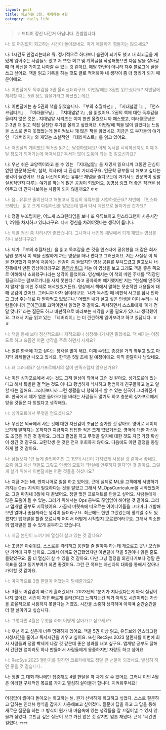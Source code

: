 ```yaml
---
layout: post
title: 회고하는 3월, 계획하는 4월
category: daily_life
---
```


> 💡 드디어 정신 나간거 아닙니다. 컨셉입니다.

<p style="color:#81847d;">나: 또 어김없이 회고하는 시간이 돌아왔네요. 이거 매달하기 힘들지는 않으세요?</p>

나: 1시간도 안걸리는데요 뭐. 정기적으로 하다보니 습관이 되기도 했고 내 회고글을 재밌게 읽어주는 사람들도 있고 저 또한 회고 및 계획글을 작성해놓으면 다음 달을 살아갈 때 더 확신을 가지고 나아갈 수 있는 것 같아요. 매달 한번이 아니라 자주 블로그에 글을 쓰고 싶어요. 책을 읽고 기록을 하는 것도 글로 적어봐야 내 생각이 좀 더 정리가 되기 때문이에요.

<p style="color:#81847d;">나: 이번달에도 독후감을 3권 올리셨더라구요. 이번달에는 3권만 읽으셨나요? 저번달에 계획할 때는 5권 정도 읽을거라고 하셨었는데요.</p>

나: 이번달에는 총 5권의 책을 읽었습니다. 『부의 추월차선』, 『지대넓얕 1』, 『언스크립티드』, 『미라클모닝』, 『지대넓얕 2』,을 읽었어요. 2권의 책에 대한 독후감을 올리지 않은 것은.. 지대넓얕 시리즈는 이미 한번 올렸으니까 패스했고, 미라클모닝은 2-3번 더 읽고 직접 실천한 후기를 올리고 싶었어요. 이번달에 책을 많이 읽었다는 느낌을 스스로 받지 못했었는데 돌이켜보니 꽤 많은 책을 읽었네요. 지금은 또 부자들의 얘기인 『레버리지』와 재밌는 소설책인 『테라피스트』를 읽고 있어요.

<p style="color:#81847d;">나: 저번달의 계획했던 책 5권 읽기는 달성하였네요! 이제 독서를 시작하신지도 이제 3달 정도가 되어가는데 어떠세요? 독서가 많이 도움이 되는 것 같으신가요?</p>

나: 우선 쉬운 교양책이라고 볼 수 있는 『지대넓얕』을 재밌게 읽으니까 그동안 관심이 없던 인문학(문학, 철학, 역사)에 더 관심이 가더라구요. 인문학 공부를 더 해보고 싶다는 생각이 들었어요. 요즘 너진똑이라는 유튜브 채널을 즐겨보는데 거기서도 인문학이 정말 실용적인지 다루는 얘기를 하는데 많은 공감이 되었어요. [동영상 링크](https://youtu.be/g0kmlu8ah_g) 더 좋은 직관을 심어주고 더 간지나보이는 사람이 되지 않을까요? ㅎㅎ

<p style="color:#81847d;">나: 음.. 유튜브 줄이신다고 해놓고서 열심히 유튜브를 시청하셨군요? 저번에 『인스타 브레인』 읽고 크게 다짐하신줄 알았는데 벌써 다시 예전으로 돌아가신 건가요?</p>

나: 정말 부끄럽지만, 어느새 스크린타임을 보니 또 유튜브하고 인스타그램이 사용시간 1, 2위를 차지하고 있더라구요. 다시 정신을 차려야겠다는 생각이 듭니다.

<p style="color:#81847d;">나: 제발 정신 좀 차리시면 좋겠습니다. 그나저나 너진똑 채널에서 되게 재밌는 영상을 하나 보셨다구요?</p>

나: 제가 『부의 추월차선』을 읽고 독후감을 쓴 것을 인스타에 공유했을 때 같은 회사 팀원 분께서 이 책을 신랄하게 까는 영상을 하나 봤다고 그러셨어요. 저는 사실상 이 책을 찬양했기 때문에 처음에는 반감이 좀 들었지만 영상 공유를 부탁드렸고 알고보니 너진똑에서 만든 영상이더라구요! [동영상 링크](https://youtu.be/q5IauK6-Y5c) 저는 이 영상을 보고 그래도 책을 좋은 쪽으로 이해해서 소화했구나라는 생각이 들었어요. 영상에서는 이 책의 메인 주제를 “직장인 월급으로는 람보르기니를 사지 못한다.” 라고 풍자하며 얘기했지만 저는 “현실에 안주하지 말자”를 메인 주제로 해석했었거든요. 영상에서 책에서 말하는 모순적인 내용들에 대해 공감이 갔어요. 그러니까 아차 싶더라구요. ‘내가 독서할 때 비판적 사고를 잠시 안하고 그냥 주는대로 다 받아먹고 있었구나.’ 어쨌든 내가 살고 싶은 인생을 이미 누리는 사람들이니까 곧이곧대로 끄덕이면서 읽었던 것 같아요. 독서하면서 스스로에게 ‘이게 정말 맞나?’ 라는 질문도 하고 비판적으로 바라보는 시각을 키울 필요가 있다고 생각했어요. 그래서 지금 읽고 있는 『레버리지』는 더 깐깐하게 읽어보려고 하고 있답니다. ㅎㅎ

<p style="color:#81847d;">나: 책을 통해 보다 정신적으로나 지적으로나 성장해나가시면 좋겠네요. 책 얘기는 이정도로 하고 요즘엔 어떤 생각을 주로 하면서 사세요?</p>

나: 얼른 한국에 가고 싶다는 생각을 많이 해요. 이제 수업도 종강을 거의 앞두고 있고 마지막 과제들만 나오고 있네요. 한국은 5월 초에 갈 예정이에요. 아직 한달이나 남았네요.

<p style="color:#81847d;">나: 왜 그러세요? 싱가포르에서의 삶이 만족스럽지 않으신가요?</p>

나: 이젠 싱가포르에서 사는 것도 그저 일상이 되어서 그런 것 같아요. 싱가포르에 있는다고 해서 특별한 걸 먹는 것도 아니고 평범하게 식사하고 평범하게 친구들하고 놀고 일할 때는 일해요. 그러다보니까 그런 생활을 더 행복하게 할 수 있는 한국이 그리워진거죠. 한국에서 제가 얼른 돌아오기를 바라는 사람들도 많기도 하고 충분히 싱가포르에서 얻을 것들은 다 얻었다고 생각해요.

<p style="color:#81847d;">나: 싱가포르에서 무엇을 얻으셨나요?</p>

나: 우선은 외국에서 사는 것에 대한 자신감이 조금은 증가한 것 같아요. 영어로 네이티브하게 말하지는 못하지만 지금까지 답답한 적은 크게 없었거든요. 영어에 대한 자신감도 조금은 커진 것 같아요. 그리고 졸업을 하고 무엇을 할지에 대한 것도 지금 가장 확신이 생긴 것 같구요. 교환학생 온 것은 전혀 후회하지 않아요. 다음에도 이런 결정을 동일하게 할 것 같아요.

<p style="color:#81847d;">나: 남들보다 1년 늦게 졸업하지만 그 1년의 시간이 가치있게 사용된 것 같아서 좋네요. 요즘 읽고 계신 책들도 그렇고 인생의 모토가 “현실에 안주하지 말자”인 것 같아요. 그렇게 살기 위해서 이번달에는 어떤 것들을 하셨나요?</p>

나: 지금 저는 ML 엔지니어로 일을 하고 있어요. 근데 실제로 ML을 고객에게 서빙하기 까지는 Ops 지식이 필요하다는 것을 알았고 그래서 MLOpsCurriculum을 시작했었어요. 그걸 마침내 3월에 다 끝냈어요. 정말 멋진 프로덕트를 만들고 싶어요. 사람들에게 많은 도움이 될 수 있는. 그러기 위해서는 Ops 공부도 끊임없이 해야할 것 같아요. 그리고 앱개발 공부도 시작했어요. 가끔씩 머릿속에 떠오르는 아이디어들을 그때마다 개발해보면 얼마나 좋을까라는 생각이 들더라구요. 최근에도 한번 그랬었는데 핑계일 수도 있겠지만 앱개발을 할줄 모르니까 어디서 어떻게 시작할지 모르겠더라구요. 그래서 최소한의 앱개발은 할 수 있게 공부하고 있습니다.

<p style="color:#81847d;">나: 지금 본인이 느끼기에 열심히 살고 있는 것 같나요?</p>

나: 조금은 아쉬워요. 스스로를 격려하고 응원할 줄 알아야 하는데 게으르고 못난 모습들만 기억에 자주 남아요. 그래서 아까도 언급했었지만 이번달에 책을 5권이나 읽은 줄도 몰랐었구요. 좀 더 열심히 살 수 있을 것 같아요. 다만 그냥 열정을 외친다기보다 정말 큰 목표를 잡고 동기부여가 되면 좋겠어요. 그런 큰 목표는 자신과의 대화를 통해서 잡아나가야할 것 같아요.

<p style="color:#81847d;">나: 마지막으로 3월 한달이 어땠는지 말해줄래요?</p>

나: 3월도 어김없이 빠르게 흘러갔네요. 2023년의 1분기가 지나갔다는게 아직 실감이 나지 않아요. 시간이 자꾸 빠르게 흘러간다고 느껴지는건 제가 아직도 시간이라는 자산을 효율적으로 사용하지 못한다는 거겠죠. 시간을 소중히 생각하며 아끼며 순간순간을 더 잘 살아가고 싶습니다.

<p style="color:#81847d;">나: 그렇다면 4월은 무엇을 하며 어떻게 살아가고 싶으세요?</p>

나: 우선 하고 싶은게 너무 명확하게 있어요. 책을 5권 이상 읽고, 유튜브와 인스타그램 시청시간을 줄이고 독서시간을 키우고 싶어요. 또한 RecSys 2023 챌린지를 이번에 회사 사람들과 정말 빡세게 나갈 것 같은데 좋은 성과를 내고 싶구요. 앱개발 공부도 잘해서 간단한 앱이라도 하나 만들어서 사람들에게 옹졸하지만 자랑도 하고 싶어요.

<p style="color:#81847d;">나: RecSys 2023 챌린지를 잘하면 코르카에게도 정말 큰 선물이 되겠네요. 열심히 하면 좋을 것 같습니다.</p>

나: 정말 그 대회 하나에만 집중해도 4월 한달을 꽉 차게 살 수 있어요. 그러니 이번 4월은 이러한 구체적인 목표를 가지고 열심히 살아볼까 합니다. 지켜봐주세요!

- - -

어김없이 월마다 돌아오는 회고하는 날. 뭔가 신박하게 회고하고 싶었다. 스스로 질문하고 답하는 인터뷰 형식을 갑자기 사용해보고 싶어졌다. 질문에 답을 하고 그 답을 통해 새로운 질문을 하는 그 방식이 뭔가 내 마음속에 있는 생각들을 잘 끄집어낼 수 있지 않을까 싶었다. 그만큼 깊은 질문이 오고 가진 않은 것 같지만 암튼 재밌다. 근데 1시간반 걸렸다. ㅠㅠ

